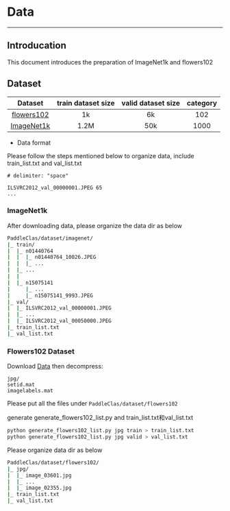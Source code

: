 # Data

---

## Introducation
This document introduces the preparation of ImageNet1k and flowers102

## Dataset

Dataset | train dataset size | valid dataset size | category |
:------:|:---------------:|:---------------------:|:--------:|
[flowers102](https://www.robots.ox.ac.uk/~vgg/data/flowers/102/)|1k | 6k | 102 |
[ImageNet1k](http://www.image-net.org/challenges/LSVRC/2012/)|1.2M| 50k | 1000 |

* Data format

Please follow the steps mentioned below to organize data, include train_list.txt and val_list.txt

```shell
# delimiter: "space"

ILSVRC2012_val_00000001.JPEG 65
...

```
### ImageNet1k
After downloading data, please organize the data dir as below

```bash
PaddleClas/dataset/imagenet/
|_ train/
|  |_ n01440764
|  |  |_ n01440764_10026.JPEG
|  |  |_ ...
|  |_ ...
|  |
|  |_ n15075141
|     |_ ...
|     |_ n15075141_9993.JPEG
|_ val/
|  |_ ILSVRC2012_val_00000001.JPEG
|  |_ ...
|  |_ ILSVRC2012_val_00050000.JPEG
|_ train_list.txt
|_ val_list.txt
```
### Flowers102 Dataset

Download [Data](https://www.robots.ox.ac.uk/~vgg/data/flowers/102/) then decompress:

```shell
jpg/
setid.mat
imagelabels.mat
```

Please put all the files under ```PaddleClas/dataset/flowers102```

generate generate_flowers102_list.py and train_list.txt和val_list.txt

```bash
python generate_flowers102_list.py jpg train > train_list.txt
python generate_flowers102_list.py jpg valid > val_list.txt

```

Please organize data dir as below

```bash
PaddleClas/dataset/flowers102/
|_ jpg/
|  |_ image_03601.jpg
|  |_ ...
|  |_ image_02355.jpg
|_ train_list.txt
|_ val_list.txt
```
